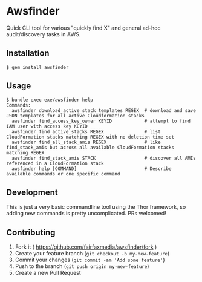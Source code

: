 # Awsfinder

Quick CLI tool for various "quickly find X" and general ad-hoc audit/discovery tasks in AWS.

## Installation

    $ gem install awsfinder

## Usage

    $ bundle exec exe/awsfinder help
    Commands:
      awsfinder download_active_stack_templates REGEX  # download and save JSON templates for all active Cloudformation stacks
      awsfinder find_access_key_owner KEYID            # attempt to find IAM user with access key KEYID
      awsfinder find_active_stacks REGEX               # list CloudFormation stacks matching REGEX with no deletion time set
      awsfinder find_all_stack_amis REGEX              # like find_stack_amis but across all available CloudFormation stacks matching REGEX
      awsfinder find_stack_amis STACK                  # discover all AMIs referenced in a CloudFormation stack
      awsfinder help [COMMAND]                         # Describe available commands or one specific command

## Development

This is just a very basic commandline tool using the Thor framework, so adding new commands is pretty uncomplicated. PRs welcomed!

## Contributing

1. Fork it ( https://github.com/fairfaxmedia/awsfinder/fork )
2. Create your feature branch (`git checkout -b my-new-feature`)
3. Commit your changes (`git commit -am 'Add some feature'`)
4. Push to the branch (`git push origin my-new-feature`)
5. Create a new Pull Request
